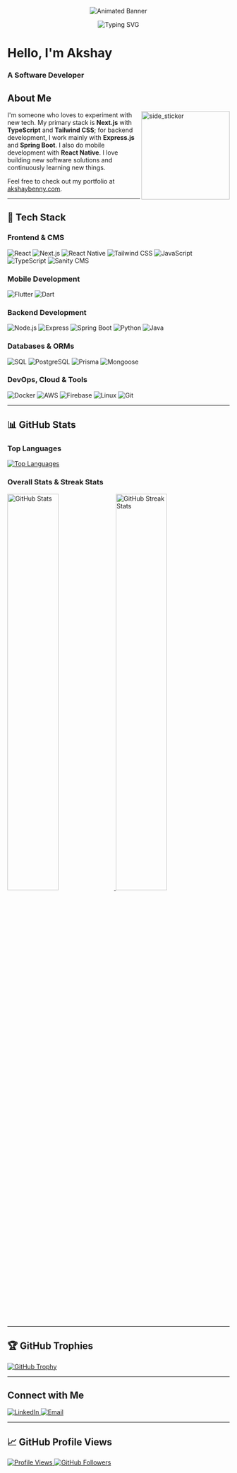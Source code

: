 <p align="center">
  <img src="https://media.giphy.com/media/xT9IgG50Fb7Mi0prBC/giphy.gif" alt="Animated Banner" />
</p>

<p align="center">
  <img src="https://readme-typing-svg.herokuapp.com/?lines=Welcome+to+my+GitHub+Profile;Let's+build+something+useful!" alt="Typing SVG" />
</p>

# Hello, I'm Akshay
### A Software Developer

## About Me

<img align="right" width="200" height="200" alt="side_sticker" src="https://media.giphy.com/media/TEnXkcsHrP4YedChhA/giphy.gif" />

I'm someone who loves to experiment with new tech. My primary stack is **Next.js** with **TypeScript** and **Tailwind CSS**; for backend development, I work mainly with **Express.js** and **Spring Boot**. I also do mobile development with **React Native**. I love building new software solutions and continuously learning new things.

Feel free to check out my portfolio at [akshaybenny.com](https://akshaybenny.com).

---

## 🚀 Tech Stack

### Frontend & CMS
<p align="left">
  <img alt="React" src="https://img.shields.io/badge/React-20232A?style=for-the-badge&logo=react&logoColor=61DAFB"/>
  <img alt="Next.js" src="https://img.shields.io/badge/Next.js-000000?style=for-the-badge&logo=next.js&logoColor=white"/>
  <img alt="React Native" src="https://img.shields.io/badge/React%20Native-20232A?style=for-the-badge&logo=react&logoColor=61DAFB"/>
  <img alt="Tailwind CSS" src="https://img.shields.io/badge/Tailwind_CSS-38B2AC?style=for-the-badge&logo=tailwind-css&logoColor=white"/>
  <img alt="JavaScript" src="https://img.shields.io/badge/JavaScript-F7DF1E?style=for-the-badge&logo=javascript&logoColor=000"/>
  <img alt="TypeScript" src="https://img.shields.io/badge/TypeScript-3178C6?style=for-the-badge&logo=typescript&logoColor=white"/>
  <img alt="Sanity CMS" src="https://img.shields.io/badge/Sanity-CMS-FF2C00?style=for-the-badge&logo=sanity&logoColor=white"/>
</p>

### Mobile Development
<p align="left">
  <img alt="Flutter" src="https://img.shields.io/badge/Flutter-02569B?style=for-the-badge&logo=flutter&logoColor=white"/>
  <img alt="Dart" src="https://img.shields.io/badge/Dart-0175C2?style=for-the-badge&logo=dart&logoColor=white"/>
</p>

### Backend Development
<p align="left">
  <img alt="Node.js" src="https://img.shields.io/badge/Node.js-339933?style=for-the-badge&logo=node.js&logoColor=white"/>
  <img alt="Express" src="https://img.shields.io/badge/Express.js-000000?style=for-the-badge&logo=express&logoColor=white"/>
  <img alt="Spring Boot" src="https://img.shields.io/badge/Spring_Boot-6DB33F?style=for-the-badge&logo=spring&logoColor=white"/>
  <img alt="Python" src="https://img.shields.io/badge/Python-3776AB?style=for-the-badge&logo=python&logoColor=white"/>
  <img alt="Java" src="https://img.shields.io/badge/Java-007396?style=for-the-badge&logo=java&logoColor=white"/>
</p>

### Databases & ORMs
<p align="left">
  <img alt="SQL" src="https://img.shields.io/badge/SQL-4479A1?style=for-the-badge&logo=mysql&logoColor=white"/>
  <img alt="PostgreSQL" src="https://img.shields.io/badge/PostgreSQL-336791?style=for-the-badge&logo=postgresql&logoColor=white"/>
  <img alt="Prisma" src="https://img.shields.io/badge/Prisma-2D3748?style=for-the-badge&logo=prisma&logoColor=white"/>
  <img alt="Mongoose" src="https://img.shields.io/badge/Mongoose-4DB33D?style=for-the-badge&logo=mongodb&logoColor=white"/>
</p>

### DevOps, Cloud & Tools
<p align="left">
  <img alt="Docker" src="https://img.shields.io/badge/Docker-2496ED?style=for-the-badge&logo=docker&logoColor=white"/>
  <img alt="AWS" src="https://img.shields.io/badge/AWS-232F3E?style=for-the-badge&logo=amazon-aws&logoColor=white"/>
  <img alt="Firebase" src="https://img.shields.io/badge/Firebase-FFCA28?style=for-the-badge&logo=firebase&logoColor=black"/>
  <img alt="Linux" src="https://img.shields.io/badge/Linux-FCC624?style=for-the-badge&logo=linux&logoColor=black"/>
  <img alt="Git" src="https://img.shields.io/badge/Git-F05032?style=for-the-badge&logo=git&logoColor=white"/>
</p>

---

## 📊 GitHub Stats

### Top Languages
[![Top Languages](https://github-readme-stats.vercel.app/api/top-langs/?username=AkshayBenny&show_icons=true&count_private=true&theme=dark&layout=compact&langs_count=10)](https://github.com/AkshayBenny/github-readme-stats)

### Overall Stats & Streak Stats
<a href="https://github.com/AkshayBenny/github-readme-stats">
  <img width="48%" src="https://github-readme-stats.vercel.app/api?username=AkshayBenny&theme=dark&count_private=true&include_all_commits=true&show_icons=true" alt="GitHub Stats" />
</a>
<a href="https://github.com/AkshayBenny/github-readme-streak-stats">
  <img width="48%" src="https://github-readme-streak-stats.herokuapp.com?user=AkshayBenny&count_private=true&theme=dark" alt="GitHub Streak Stats" />
</a>

---

## 🏆 GitHub Trophies

[![GitHub Trophy](https://github-profile-trophy.vercel.app/?username=AkshayBenny&theme=onedark)](https://github.com/ryo-ma/github-profile-trophy)

---

## Connect with Me

<p align="left">
  <a href="https://www.linkedin.com/in/akshay-benny-5346bb209/">
    <img src="https://img.icons8.com/fluent/48/000000/linkedin.png" alt="LinkedIn" />
  </a>
  <a href="mailto:your-email@example.com">
    <img src="https://img.icons8.com/color/48/000000/gmail-new.png" alt="Email" />
  </a>
</p>

---

## 📈 GitHub Profile Views

<p align="left">
  <a href="https://github.com/Meghna-DAS/github-profile-views-counter">
    <img src="https://komarev.com/ghpvc/?username=AkshayBenny" alt="Profile Views" />
  </a>
  <a href="https://github.com/AkshayBenny?tab=followers">
    <img src="https://img.shields.io/github/followers/AkshayBenny?label=Followers&style=social" alt="GitHub Followers" />
  </a>
</p>
